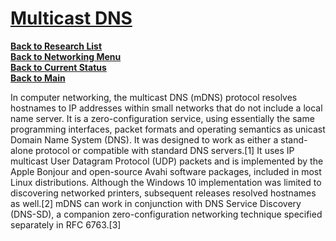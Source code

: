 # **[Multicast DNS](https://en.wikipedia.org/wiki/Multicast_DNS)**

**[Back to Research List](../../research_list.md)**\
**[Back to Networking Menu](./networking_menu.md)**\
**[Back to Current Status](../../../development/status/weekly/current_status.md)**\
**[Back to Main](../../../README.md)**

In computer networking, the multicast DNS (mDNS) protocol resolves hostnames to IP addresses within small networks that do not include a local name server. It is a zero-configuration service, using essentially the same programming interfaces, packet formats and operating semantics as unicast Domain Name System (DNS). It was designed to work as either a stand-alone protocol or compatible with standard DNS servers.[1] It uses IP multicast User Datagram Protocol (UDP) packets and is implemented by the Apple Bonjour and open-source Avahi software packages, included in most Linux distributions. Although the Windows 10 implementation was limited to discovering networked printers, subsequent releases resolved hostnames as well.[2] mDNS can work in conjunction with DNS Service Discovery (DNS-SD), a companion zero-configuration networking technique specified separately in RFC 6763.[3]
